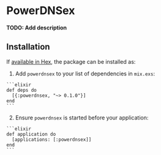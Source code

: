 # PowerDNSex

**TODO: Add description**

## Installation

If [available in Hex](https://hex.pm/docs/publish), the package can be installed as:

  1. Add `powerdnsex` to your list of dependencies in `mix.exs`:

    ```elixir
    def deps do
      [{:powerdnsex, "~> 0.1.0"}]
    end
    ```

  2. Ensure `powerdnsex` is started before your application:

    ```elixir
    def application do
      [applications: [:powerdnsex]]
    end
    ```

